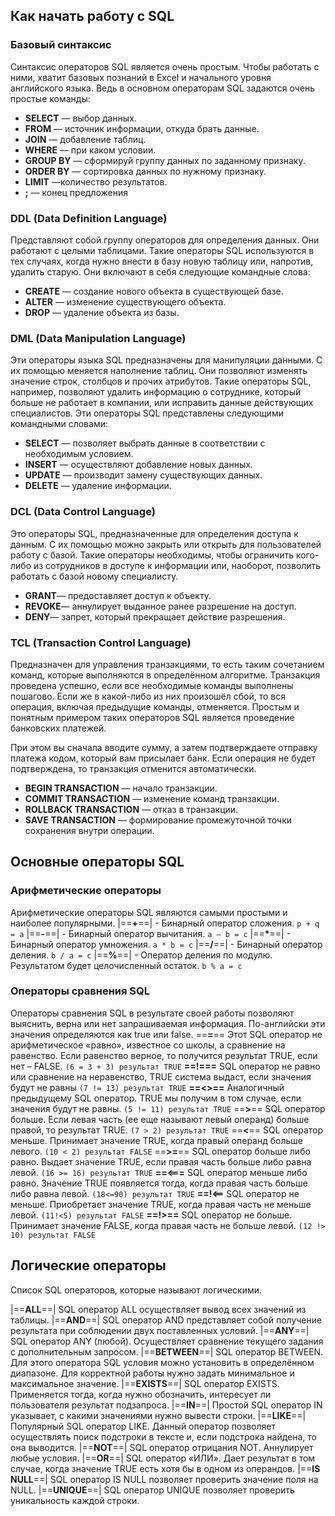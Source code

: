 ## Как начать работу с SQL
### Базовый синтаксис
Синтаксис операторов SQL является очень простым. Чтобы работать с ними, хватит базовых познаний в Еxcel и начального уровня английского языка. Ведь в основном операторам SQL задаются очень простые команды:
- **SELECT** — выбор данных.
- **FROM** — источник информации, откуда брать данные.
- **JOIN** — добавление таблиц.
- **WHERE** — при каком условии.
- **GROUP BY** — сформируй группу данных по заданному признаку.
- **ORDER BY** — сортировка данных по нужному признаку.
- **LIMIT** —количество результатов.
- **;** — конец предложения
### DDL (Data Definition Language)
Представляют собой группу операторов для определения данных. Они работают с целыми таблицами. Такие операторы SQL используются в тех случаях, когда нужно внести в базу новую таблицу или, напротив, удалить старую. Они включают в себя следующие командные слова:

- **CREATE** — создание нового объекта в существующей базе.
- **ALTER** — изменение существующего объекта.
- **DROP** — удаление объекта из базы.
### DML (Data Manipulation Language)
Эти операторы языка SQL предназначены для манипуляции данными. С их помощью меняется наполнение таблиц. Они позволяют изменять значение строк, столбцов и прочих атрибутов. Такие операторы SQL, например, позволяют удалить информацию о сотруднике, который больше не работает в компании, или исправить данные действующих специалистов. Эти операторы SQL представлены следующими командными словами:

- **SELECT** — позволяет выбрать данные в соответствии с необходимым условием.
- **INSERT** — осуществляют добавление новых данных.
- **UPDATE** — производит замену существующих данных.
- **DELETE** — удаление информации.
### DCL (Data Control Language)
Это операторы SQL, предназначенные для определения доступа к данным. С их помощью можно закрыть или открыть для пользователей работу с базой. Такие операторы необходимы, чтобы ограничить кого-либо из сотрудников в доступе к информации или, наоборот, позволить работать с базой новому специалисту.

- **GRANT**— предоставляет доступ к объекту.
- **REVOKE**— аннулирует выданное ранее разрешение на доступ.
- **DENY**— запрет, который прекращает действие разрешения.
### TCL (Transaction Control Language)
Предназначен для управления транзакциями, то есть таким сочетанием команд, которые выполняются в определённом алгоритме. Транзакция проведена успешно, если все необходимые команды выполнены пошагово. Если же в какой-либо из них произошёл сбой, то вся операция, включая предыдущие команды, отменяется. Простым и понятным примером таких операторов SQL является проведение банковских платежей.

При этом вы сначала вводите сумму, а затем подтверждаете отправку платежа кодом, который вам присылает банк. Если операция не будет подтверждена, то транзакция отменится автоматически.

- **BEGIN TRANSACTION** — начало транзакции.
- **COMMIT TRANSACTION** — изменение команд транзакции.
- **ROLLBACK TRANSACTION** — отказ в транзакции.
- **SAVE TRANSACTION** — формирование промежуточной точки сохранения внутри операции.
## Основные операторы SQL
### Арифметические операторы
Арифметические операторы SQL являются самыми простыми и наиболее популярными.
|==**+**==| - Бинарный оператор сложения.
	`p + q = a`
|==**-**==| - Бинарный оператор вычитания. 
	`a — b = с`
|==**\***==| - Бинарный оператор умножения.
	`a * b = с`
|==**/**==| - Бинарный оператор деления.
	`b / a = с`
|==**%**==| - Оператор деления по модулю. Результатом будет целочисленный остаток.
	`b % a = с`

### Операторы сравнения SQL

Операторы сравнения SQL в результате своей работы позволяют выяснить, верна или нет запрашиваемая информация. По-английски эти значения определяются как true или false.
==**=**== Этот SQL оператор не арифметическое «равно», известное со школы, а сравнение на равенство. Если равенство верное, то получится результат TRUE, если нет – FALSE.
	`(6 = 3 + 3) результат TRUE`
**==!\===** SQL оператор не равно или сравнение на неравенство, TRUE система выдаст, если значения будут не равны
	`(7 != 13) результат TRUE`
**==<>==** Аналогичный предыдущему SQL оператор. TRUE мы получим в том случае, если значения будут не равны.
	`(5 != 11) результат TRUE`
==**>**== SQL оператор больше. Если левая часть (ее еще называют левый операнд) больше правой, то результат TRUE.
	`(7 > 2) результат TRUE`
==**<**== SQL оператор меньше. Принимает значение TRUE, когда правый операнд больше левого.
	`(10 < 2) результат FALSE`
==**>=**== SQL оператор больше либо равно. Выдает значение TRUE, если правая часть больше либо равна левой.
	`(16 >= 16) результат TRUE`
 **==<===** SQL оператор меньше либо равно. Значение TRUE появляется тогда, когда правая часть больше либо равна левой.
	`(18<=90) результат TRUE`
**==!<==** SQL оператор не меньше. Приобретает значение TRUE, когда правая часть не меньше левой.
	`(11!<5) результат FALSE`
**==!>==** SQL оператор не больше. Принимает значение FALSE, когда правая часть не больше левой.
	`(12 !> 10) результат FALSE`
## Логические операторы
Список SQL операторов, которые называют логическими.

|==**ALL**==| SQL оператор ALL осуществляет вывод всех значений из таблицы.
|==**AND**==| SQL оператор AND представляет собой получение результата при соблюдении двух поставленных условий.
|==**ANY**==| SQL оператор ANY (любой). Осуществляет сравнение текущего задания с дополнительным запросом.
|==**BETWEEN**==| SQL оператор BETWEEN. Для этого оператора SQL условия можно установить в определённом диапазоне. Для корректной работы нужно задать минимальное и максимальное значение.
|==**EXISTS**==| SQL оператор EXISTS. Применяется тогда, когда нужно обозначить, интересует ли пользователя результат подзапроса.
|==**IN**==| Простой SQL оператор IN указывает, с какими значениями нужно вывести строки.
|==**LIKE**==| Популярный SQL оператор LIKE. Данный оператор позволяет осуществлять поиск подстроки в тексте и, если подстрока найдена, то она выводится.
|==**NOT**==| SQL оператор отрицания NOT. Аннулирует любые условия.
|==**OR**==| SQL оператор «ИЛИ». Дает результат в том случае, когда значение TRUE есть хотя бы в одном из операндов.
|==**IS NULL**==| SQL оператор IS NULL позволяет проверить значение поля на NULL.
|==**UNIQUE**==| SQL оператор UNIQUE позволяет проверить уникальность каждой строки.